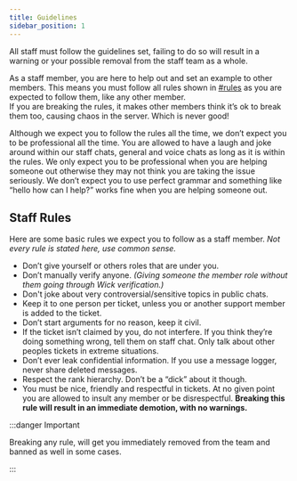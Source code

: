 ```yaml
---
title: Guidelines
sidebar_position: 1
---
```


All staff must follow the guidelines set, failing to do so will result in a warning or your possible removal from the staff team as a whole.

As a staff member, you are here to help out and set an example to other members. This means you must follow all rules shown in <ins>[#rules](https://discord.com/channels/939553319750344744/939553660449480734)</ins> as you are expected to follow them, like any other member.  
If you are breaking the rules, it makes other members think it’s ok to break them too, causing chaos in the server. Which is never good!

Although we expect you to follow the rules all the time, we don’t expect you to be professional all the time. You are allowed to have a laugh and joke around within our staff chats, general and voice chats as long as it is within the rules. We only expect you to be professional when you are helping someone out otherwise they may not think you are taking the issue seriously. We don’t expect you to use perfect grammar and something like “hello how can I help?” works fine when you are helping someone out.

## Staff Rules

Here are some basic rules we expect you to follow as a staff member.
_Not every rule is stated here, use common sense._

- Don’t give yourself or others roles that are under you.
- Don’t manually verify anyone. _(Giving someone the member role without them going through Wick verification.)_
- Don't joke about very controversial/sensitive topics in public chats.
- Keep it to one person per ticket, unless you or another support member is added to the ticket.
- Don’t start arguments for no reason, keep it civil.
- If the ticket isn’t claimed by you, do not interfere. If you think they’re doing something wrong, tell them on staff chat. Only talk about other peoples tickets in extreme situations.
- Don’t ever leak confidential information. If you use a message logger, never share deleted messages.
- Respect the rank hierarchy. Don’t be a “dick” about it though.
- You must be nice, friendly and respectful in tickets. At no given point you are allowed to insult any member or be disrespectful. **Breaking this rule will result in an immediate demotion, with no warnings.**

:::danger Important

Breaking any rule, will get you immediately removed from the team and banned as well in some cases.

:::
